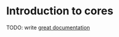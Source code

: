 # Introduction to cores

TODO: write [great documentation](http://jacobian.org/writing/what-to-write/)

